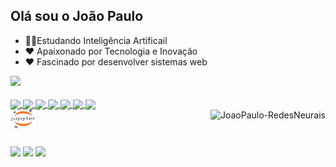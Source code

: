 ## Olá sou o João Paulo

- 👨‍💻Estudando Inteligência Artificail
- ❤️ Apaixonado por Tecnologia e Inovação
- ❤️ Fascinado por desenvolver sistemas web

<div>
  <a href="https://github.com/joaopaulo-D">
  <img height="180em" src="https://github-readme-stats.vercel.app/api/top-langs/?username=joaopaulo-D&layout=compact&langs_count=7&theme=dark"/>
</div>
 
<div style="display: inline_block"><br>
  <img align="center" src="https://img.shields.io/badge/Python-3776AB?style=for-the-badge&logo=python&logoColor=white">
  <img align="center" src="https://img.shields.io/badge/HTML5-E34F26?style=for-the-badge&logo=html5&logoColor=white">
  <img align="center" src="https://img.shields.io/badge/CSS3-1572B6?style=for-the-badge&logo=css3&logoColor=white">
  <img align="center" src="https://img.shields.io/badge/JavaScript-F7DF1E?style=for-the-badge&logo=javascript&logoColor=black">
  <img align="center" src="https://img.shields.io/badge/Node.js-43853D?style=for-the-badge&logo=node.js&logoColor=white">
  <img align="center" src="https://img.shields.io/badge/PHP-777BB4?style=for-the-badge&logo=php&logoColor=white">
  <img align="center" src="https://img.shields.io/badge/React-20232A?style=for-the-badge&logo=react&logoColor=61DAFB"><br>
  <img align="center" alt="Jean-Figma" height="30" width="40" src="https://raw.githubusercontent.com/devicons/devicon/master/icons/jupyter/jupyter-original-wordmark.svg">
  <img align="right" alt="JoaoPaulo-RedesNeurais"  height="180em" src="https://difusaoneuromat.files.wordpress.com/2017/01/galveslocherbach_-_low_resolution.gif">
</div>
           
  ##  
   
<div>
   <a href = "joaopaulodeoliveira2003@gmail.com"><img src="https://img.shields.io/badge/-Gmail-%23333?style=for-the-badge&logo=gmail&logoColor=white" target="_blank"></a>  
   <a href="https://www.linkedin.com/in/jo%C3%A3o-paulo-3796681ba/" target="_blank"><img src="https://img.shields.io/badge/-LinkedIn-%230077B5?style=for-the-badge&logo=linkedin&logoColor=white" target="_blank"></a>
 <a><img src="https://img.shields.io/badge/Slack-4A154B?style=for-the-badge&logo=slack&logoColor=white" target="_blank"></a>
</div>
